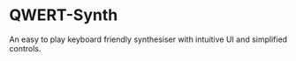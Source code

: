 # QWERT-Synth
An easy to play keyboard friendly synthesiser with intuitive UI and simplified controls.
